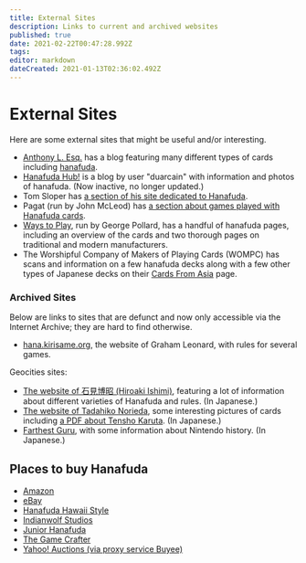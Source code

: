 ```yaml
---
title: External Sites
description: Links to current and archived websites
published: true
date: 2021-02-22T00:47:28.992Z
tags: 
editor: markdown
dateCreated: 2021-01-13T02:36:02.492Z
---
```


# External Sites

Here are some external sites that might be useful and/or interesting.
* [Anthony L. Esq.](http://anthonylesq.blogspot.com/) has a blog featuring many different types of cards including [hanafuda](https://anthonylesq.blogspot.com/search/label/hanafuda).
* [Hanafuda Hub!](https://duarcain.blogspot.com/?m=1) is a blog by user "duarcain" with information and photos of hanafuda. (Now inactive, no longer updated.)
* Tom Sloper has [a section of his site dedicated to Hanafuda](https://www.sloperama.com/hanafuda/).
* Pagat (run by John McLeod) has [a section about games played with Hanafuda cards](https://www.pagat.com/class/flower.html).
* [Ways to Play](https://games.porg.es/articles/cards/japan/hanafuda/), run by George Pollard, has a handful of hanafuda pages, including an overview of the cards and two thorough pages on traditional and modern manufacturers.
* The Worshipful Company of Makers of Playing Cards (WOMPC) has scans and information on a few hanafuda decks along with a few other types of Japanese decks on their [Cards From Asia](http://playingcardmakerscollection.co.uk/STD-A.html) page.
### Archived Sites

Below are links to sites that are defunct and now only accessible via the Internet Archive; they are hard to find otherwise.

* [hana.kirisame.org](https://web.archive.org/web/20050723234333/http://hana.kirisame.org/), the website of Graham Leonard, with rules for several games.

Geocities sites:

* [The website of 石見博昭 (Hiroaki Ishimi)](https://web.archive.org/web/20181111085619/http://www.geocities.jp:80/xmbwq497/h-menu.html), featuring a lot of information about different varieties of Hanafuda and rules. (In Japanese.)
* [The website of Tadahiko Norieda](https://web.archive.org/web/20181105024558/http://www.geocities.jp/wbxkg972/), some interesting pictures of cards including [a PDF about Tensho Karuta](https://web.archive.org/web/20181106100041/http://www.geocities.jp/wbxkg972/sub/tensyo.pdf). (In Japanese.)
* [Farthest Guru](https://web.archive.org/web/20181207001605/http://www.geocities.co.jp/Playtown/4007/fg.html), with some information about Nintendo history. (In Japanese.)

## Places to buy Hanafuda

* [Amazon](https://www.amazon.com/s?k=hanafuda&ref=nb_sb_noss_1)
* [eBay](https://www.ebay.com/sch/i.html?_from=R40&_nkw=hanafuda&_sacat=0&_sop=12)
* [Hanafuda Hawaii Style](http://hanafudahawaii.com/ginstructions.html)
* [Indianwolf Studios](http://www.indianwolfstudios.com/)
* [Junior Hanafuda](https://buyolympia.com/sid=639ffb118/Item/junior-hanafuda)
* [The Game Crafter](https://www.thegamecrafter.com/search?query=hanafuda)
* [Yahoo! Auctions (via proxy service Buyee)](https://buyee.jp/item/search/query/%E8%8A%B1%E6%9C%AD?translationType=1&suggest=1)